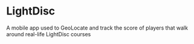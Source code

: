 # LightDisc
A mobile app used to GeoLocate and track the score of players that walk around real-life LightDisc courses
